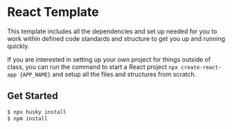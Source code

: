 # React Template
This template includes all the dependencies and set up needed for you to work within defined code standards and structure to get you up and running quickly.

If you are interested in setting up your own project for things outside of class, you can run the command to start a React project `npx create-react-app {APP_NAME}` and setup all the files and structures from scratch.
## Get Started
```bash
$ npx husky install
$ npm install
```
